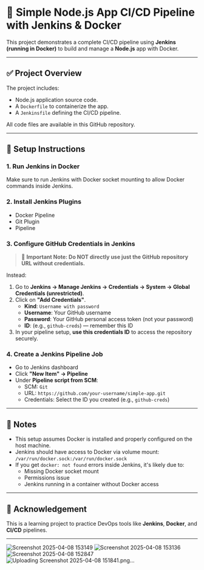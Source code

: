 # 🚀 Simple Node.js App CI/CD Pipeline with Jenkins & Docker

This project demonstrates a complete CI/CD pipeline using **Jenkins (running in Docker)** to build and manage a **Node.js** app with Docker.

---

## ✅ Project Overview

The project includes:
- Node.js application source code.
- A `Dockerfile` to containerize the app.
- A `Jenkinsfile` defining the CI/CD pipeline.

All code files are available in this GitHub repository.

---

## 🔧 Setup Instructions

### 1. Run Jenkins in Docker

Make sure to run Jenkins with Docker socket mounting to allow Docker commands inside Jenkins.

### 2. Install Jenkins Plugins
- Docker Pipeline
- Git Plugin
- Pipeline

### 3. Configure GitHub Credentials in Jenkins

> 🔐 **Important Note: Do NOT directly use just the GitHub repository URL without credentials.**

Instead:

1. Go to **Jenkins → Manage Jenkins → Credentials → System → Global Credentials (unrestricted)**.
2. Click on **"Add Credentials"**.
   - **Kind**: `Username with password`
   - **Username**: Your GitHub username
   - **Password**: Your GitHub personal access token (not your password)
   - **ID**: (e.g., `github-creds`) — remember this ID
3. In your pipeline setup, **use this credentials ID** to access the repository securely.

### 4. Create a Jenkins Pipeline Job

- Go to Jenkins dashboard
- Click **"New Item" → Pipeline**
- Under **Pipeline script from SCM**:
  - SCM: `Git`
  - URL: `https://github.com/your-username/simple-app.git`
  - Credentials: Select the ID you created (e.g., `github-creds`)

---

## 📌 Notes

- This setup assumes Docker is installed and properly configured on the host machine.
- Jenkins should have access to Docker via volume mount: `/var/run/docker.sock:/var/run/docker.sock`
- If you get `docker: not found` errors inside Jenkins, it's likely due to:
  - Missing Docker socket mount
  - Permissions issue
  - Jenkins running in a container without Docker access

---

## 🙌 Acknowledgement

This is a learning project to practice DevOps tools like **Jenkins**, **Docker**, and **CI/CD** pipelines.

---


![Screenshot 2025-04-08 153149](https://github.com/user-attachments/assets/651c255a-3509-4b24-a9f4-58465ef34e70)
![Screenshot 2025-04-08 153136](https://github.com/user-attachments/assets/19c32c6e-8cbd-4bf7-8fac-26d278c57dd0)
![Screenshot 2025-04-08 152847](https://github.com/user-attachments/assets/09d055bb-ec50-461b-a9d0-2f5526edae08)
![Uploading Screenshot 2025-04-08 151841.png…]()
